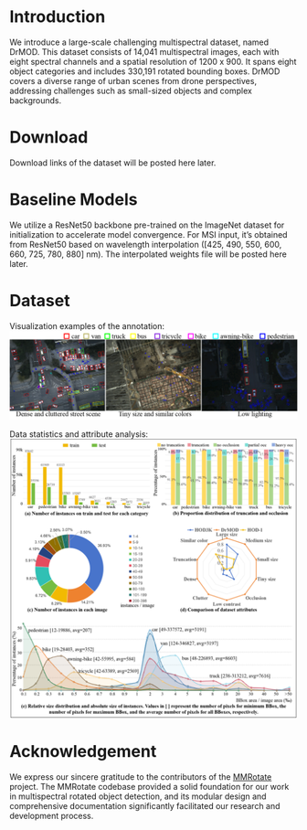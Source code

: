 # Introduction
We introduce a large-scale challenging multispectral dataset, named DrMOD. This dataset consists of 14,041 multispectral images, each with eight spectral channels and a spatial resolution of 1200 x 900. It spans eight object categories and includes 330,191 rotated bounding boxes. DrMOD covers a diverse range of urban scenes from drone perspectives, addressing challenges such as small-sized objects and complex backgrounds.

# Download
Download links of the dataset will be posted here later.

# Baseline Models
We utilize a ResNet50 backbone pre-trained on the ImageNet dataset for initialization to accelerate model convergence. For MSI input, it’s obtained from ResNet50 based on wavelength interpolation ([425, 490, 550, 600, 660, 725, 780, 880] nm). The interpolated weights file will be posted here later.

# Dataset
Visualization examples of the annotation:
![DrMOD_annotation](https://github.com/DrMOD-330k/Multi-Spectral/blob/main/resources/DrMOD_annotation.png)

Data statistics and attribute analysis:
![statistic](https://github.com/DrMOD-330k/Multi-Spectral/blob/main/resources/statistic.png)

# Acknowledgement
We express our sincere gratitude to the contributors of the [MMRotate](https://github.com/open-mmlab/mmrotate) project. The MMRotate codebase provided a solid foundation for our work in multispectral rotated object detection, and its modular design and comprehensive documentation significantly facilitated our research and development process.
